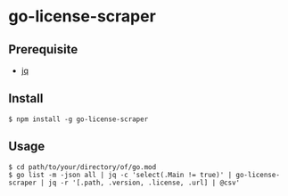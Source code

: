# go-license-scraper

## Prerequisite

- [jq](https://stedolan.github.io/jq/)

## Install

```
$ npm install -g go-license-scraper
```

## Usage

```
$ cd path/to/your/directory/of/go.mod
$ go list -m -json all | jq -c 'select(.Main != true)' | go-license-scraper | jq -r '[.path, .version, .license, .url] | @csv'
```
